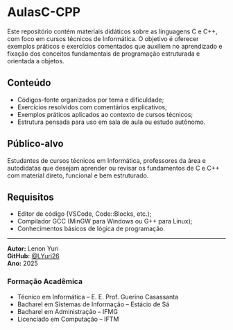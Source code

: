# AulasC-CPP

Este repositório contém materiais didáticos sobre as linguagens C e C++, com foco em cursos técnicos de Informática. O objetivo é oferecer exemplos práticos e exercícios comentados que auxiliem no aprendizado e fixação dos conceitos fundamentais de programação estruturada e orientada a objetos.

## Conteúdo

- Códigos-fonte organizados por tema e dificuldade;
- Exercícios resolvidos com comentários explicativos;
- Exemplos práticos aplicados ao contexto de cursos técnicos;
- Estrutura pensada para uso em sala de aula ou estudo autônomo.

## Público-alvo

Estudantes de cursos técnicos em Informática, professores da área e autodidatas que desejam aprender ou revisar os fundamentos de C e C++ com material direto, funcional e bem estruturado.

## Requisitos

- Editor de código (VSCode, Code::Blocks, etc.);
- Compilador GCC (MinGW para Windows ou G++ para Linux);
- Conhecimentos básicos de lógica de programação.

---

**Autor:** Lenon Yuri  
**GitHub:** [@LYuri26](https://github.com/LYuri26)  
**Ano:** 2025

### Formação Acadêmica

- Técnico em Informática – E. E. Prof. Guerino Casassanta
- Bacharel em Sistemas de Informação – Estácio de Sá
- Bacharel em Administração – IFMG
- Licenciado em Computação – IFTM
